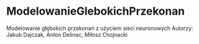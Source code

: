 # ModelowanieGlebokichPrzekonan
Modelowanie głębokich przekonań z użyciem sieci neuronowych
Autorzy: Jakub Dajczak, Anton Delinac, Miłosz Chojnacki 
